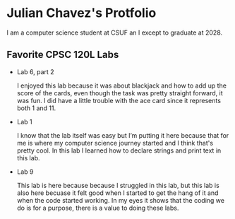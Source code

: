 # Julian Chavez's Protfolio

I am a computer science student at CSUF an I except to graduate at 2028.

## Favorite CPSC 120L Labs
* Lab 6, part 2
  
    I enjoyed this lab because it was about blackjack and how to add up the score of the cards, even though the task was pretty straight forward, it was fun. I did have a little trouble with the ace card since it represents both 1 and 11.

* Lab 1
  
    I know that the lab itself was easy but I’m putting it here because that for me is where my computer science journey started and I think that's pretty cool. In this lab I learned how to declare strings and print text in this lab.

* Lab 9
  
    This lab is here because because I struggled in this lab, but this lab is also here becuase it felt good when I started to get the hang of it and when the code started working. In my eyes it shows that the coding we do is for a purpose, there is a value to doing these labs.
